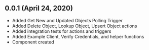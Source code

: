 ## 0.0.1 (April 24, 2020)

* Added Get New and Updated Objects Polling Trigger
* Added Delete Object, Lookup Object, Upsert Object actions
* Added integration tests for actions and triggers
* Added Example Client, Verify Credentials, and helper functions
* Component created
